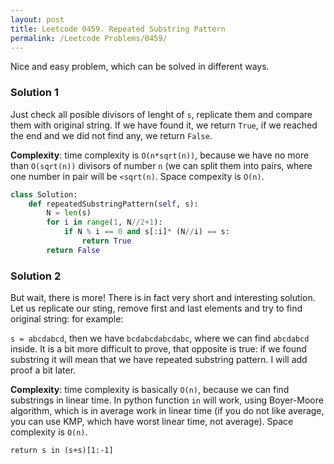 ```yaml
---
layout: post
title: Leetcode 0459. Repeated Substring Pattern
permalink: /Leetcode Problems/0459/
---
```


Nice and easy problem, which can be solved in different ways.

### Solution 1

Just check all posible divisors of lenght of `s`, replicate them and compare them with original string. If we have found it, we return `True`, if we reached the end and we did not find any, we return `False`.

**Complexity**: time complexity is `O(n*sqrt(n))`, because we have no more than `O(sqrt(n))` divisors of number `n` (we can split them into pairs, where one number in pair will be `<sqrt(n)`. Space compexity is `O(n)`.

```python
class Solution:
    def repeatedSubstringPattern(self, s):
        N = len(s)
        for i in range(1, N//2+1):
            if N % i == 0 and s[:i]* (N//i) == s:
                return True
        return False
```

### Solution 2
But wait, there is more! There is in fact very short and interesting solution. Let us replicate our sting, remove first and last elements and try to find original string: for example:

`s = abcdabcd`, then we have `bcdabcdabcdabc`, where we can find `abcdabcd` inside. It is a bit more difficult to prove, that opposite is true: if we found substring it will mean that we have repeated substring pattern. I will add proof a bit later.

**Complexity**: time complexity is basically `O(n)`, because we can find substrings in linear time. In python function `in` will work, using Boyer-Moore algorithm, which is in average work in linear time (if you do not like average, you can use KMP, which have worst linear time, not average). Space complexity is `O(n)`.

```
return s in (s+s)[1:-1]
```